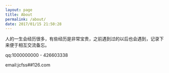 ```yaml
---
layout: page
title: About
permalink: /about/
date: 2017/01/15 21:50:28
---
```


人的一生会经历很多，有些经历是非常宝贵，之前遇到过的以后也会遇到，记录下来便于相互交流备忘。

qq:1000000000 - 426603338

email:jcfss##126.com
